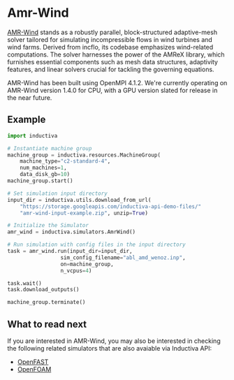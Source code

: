 # Amr-Wind

[AMR-Wind](https://github.com/Exawind/amr-wind) stands as a robustly parallel,
block-structured adaptive-mesh solver tailored for simulating incompressible
flows in wind turbines and wind farms. Derived from incflo, its codebase
emphasizes wind-related computations. The solver harnesses the power of the
AMReX library, which furnishes essential components such as mesh data
structures, adaptivity features, and linear solvers crucial for tackling the
governing equations.

AMR-Wind has been built using OpenMPI 4.1.2. We're currently operating on 
AMR-Wind version 1.4.0 for CPU, with a GPU version slated for release in the
near future.

## Example


```python
import inductiva

# Instantiate machine group
machine_group = inductiva.resources.MachineGroup(
    machine_type="c2-standard-4",
    num_machines=1,
    data_disk_gb=10)
machine_group.start()

# Set simulation input directory
input_dir = inductiva.utils.download_from_url(
    "https://storage.googleapis.com/inductiva-api-demo-files/"
    "amr-wind-input-example.zip", unzip=True)

# Initialize the Simulator
amr_wind = inductiva.simulators.AmrWind()

# Run simulation with config files in the input directory
task = amr_wind.run(input_dir=input_dir, 
                 sim_config_filename="abl_amd_wenoz.inp",
                 on=machine_group,
                 n_vcpus=4)

task.wait()
task.download_outputs()

machine_group.terminate()

```

## What to read next

If you are interested in AMR-Wind, you may also be interested in checking the
following related simulators that are also avaiable via Inductiva API:

* [OpenFAST](OpenFAST.md)
* [OpenFOAM](OpenFOAM.md)
